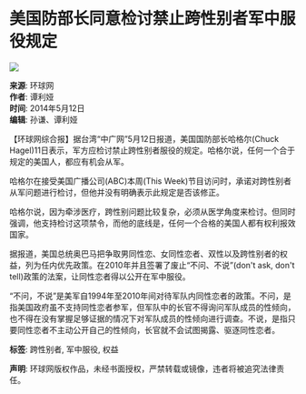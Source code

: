 # 美国防部长同意检讨禁止跨性别者军中服役规定

![](//rs2.huanqiucdn.cn/huanqi/image/m/share.jpg)

**来源**: 环球网  
**作者**: 谭利娅  
**时间**: 2014年5月12日  
**编辑**: 孙谦、谭利娅  

【环球网综合报】据台湾“中广网”5月12日报道，美国国防部长哈格尔(Chuck Hagel)11日表示，军方应检讨禁止跨性别者服役的规定。哈格尔说，任何一个合于规定的美国人，都应有机会从军。

哈格尔在接受美国广播公司(ABC)本周(This Week)节目访问时，承诺对跨性别者从军问题进行检讨，但他并没有明确表示此规定是否该修正。

哈格尔说，因为牵涉医疗，跨性别问题比较复杂，必须从医学角度来检讨。但同时强调，他支持检讨这项禁令，而他的底线是，任何一个合格的美国人都有权利报效国家。

据报道，美国总统奥巴马把争取男同性恋、女同性恋者、双性以及跨性别者的权益，列为任内优先政策。在2010年并且签署了废止“不问、不说”(don't ask, don't tell)政策的法案，让同性恋者得以公开在军中服役。

“不问，不说”是美军自1994年至2010年间对待军队内同性恋者的政策。不问，是指美国政府虽不支持同性恋者参军，但军队中的长官不得询问军队成员的性倾向，也不得在没有掌握足够证据的情况下对军队成员的性倾向进行调查。不说，是指只要同性恋者不主动公开自己的性倾向，长官就不会试图揭露、驱逐同性恋者。

**标签**: 跨性别者, 军中服役, 权益

**声明**: 环球网版权作品，未经书面授权，严禁转载或镜像，违者将被追究法律责任。